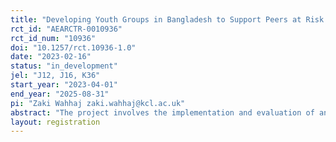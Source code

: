 ```yaml
---
title: "Developing Youth Groups in Bangladesh to Support Peers at Risk of Early Marriage"
rct_id: "AEARCTR-0010936"
rct_id_num: "10936"
doi: "10.1257/rct.10936-1.0"
date: "2023-02-16"
status: "in_development"
jel: "J12, J16, K36"
start_year: "2023-04-01"
end_year: "2025-08-31"
pi: "Zaki Wahhaj zaki.wahhaj@kcl.ac.uk"
abstract: "The project involves the implementation and evaluation of an intervention that empowers youth groups (including both girls and boys in the age range 16-25) to tackle the problem of female early marriage within their communities through paralegal training and mentoring and supervision by experienced paralegals. The aim of the intervention is to reduce female early marriage and school dropout, and improve agency of adolescent girls and young women in Bangladesh. Compared to existing programmes, the main innovation lies in institutionalising moral agency by building paralegal capabilities through grassroots youth network development."
layout: registration
---
```



